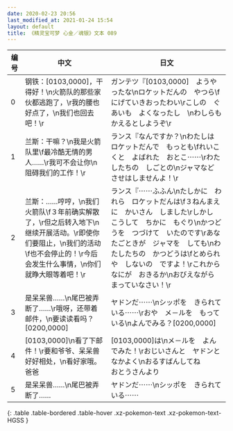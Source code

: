 ```yaml
---
date: 2020-02-23 20:56
last_modified_at: 2021-01-24 15:54
layout: default
title: 《精灵宝可梦 心金／魂银》文本 089
---
```

| 编号 | 中文 | 日文 |
| ---- | ---- | ---- |
| 0 | 钢铁：[0103,0000]，干得好！\n火箭队的那些家伙都逃跑了，\r我的腰也好点了，\n我们也回去吧！\r | ガンテツ『[0103,0000]　ようやったな\nロケットだんの　やつら\fにげていきおったわい\rこしの　ぐあいも　よくなったし　\nわしらも　かえるとしようぞ\r |
| 1 | 兰斯：干嘛？\n我是火箭队里\f最冷酷无情的男人……\r我可不会让你\n阻碍我们的工作！\r | ランス『なんですか？\nわたしは　ロケットだんで　もっとも\fれいこくと　よばれた　おとこ⋯⋯\rわたしたちの　しごとの\nジャマなど　させはしませんよ！\r |
| 2 | 兰斯：……哼哼，\n我们火箭队\f３年前确实解散了，\r但之后转入地下\n继续开展活动。\r即使你们要阻止，\n我们的活动\f也不会停止的！\r今后会发生什么事情，\n你们就睁大眼等着吧！\r | ランス『⋯⋯ふふん\nたしかに　われら　ロケットだんは\f３ねんまえに　かいさん　しました\rしかし　こうして　ちかに　もぐり\nかつどうを　つづけて　いたのです\rあなたごときが　ジャマを　しても\nわたしたちの　かつどうは\fとめられや　しないの　ですよ！\rこれから　なにが　おきるか\nおびえながら　まっていなさい！\r |
| 3 | 是呆呆兽……\n尾巴被弄断了……\r哦呀，还带着邮件，\n要读读看吗？[0200,0000] | ヤドンだ⋯⋯\nシッポを　きられている⋯⋯\rおや　メ－ルを　もっている\nよんでみる？[0200,0000] |
| 4 | [0103,0000]\n看了下邮件！\r要和爷爷、呆呆兽好好相处，\n看好家哦。　　　爸爸 | [0103,0000]は\nメ－ルを　よんでみた！\rおじいさんと　ヤドンと　なかよく\nおるすばんしてね　　　おとうさんより |
| 5 | 是呆呆兽……\n尾巴被弄断了…… | ヤドンだ⋯⋯\nシッポを　きられている⋯⋯ |
{: .table .table-bordered .table-hover .xz-pokemon-text .xz-pokemon-text-HGSS }